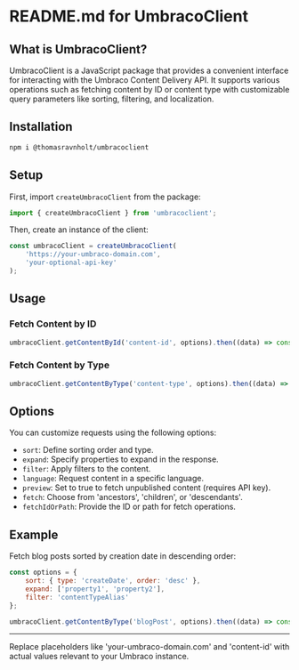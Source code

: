 # README.md for UmbracoClient

## What is UmbracoClient?

UmbracoClient is a JavaScript package that provides a convenient interface for interacting with the Umbraco Content Delivery API. It supports various operations such as fetching content by ID or content type with customizable query parameters like sorting, filtering, and localization.

## Installation

```bash
npm i @thomasravnholt/umbracoclient
```

## Setup

First, import `createUmbracoClient` from the package:

```javascript
import { createUmbracoClient } from 'umbracoclient';
```

Then, create an instance of the client:

```javascript
const umbracoClient = createUmbracoClient(
	'https://your-umbraco-domain.com',
	'your-optional-api-key'
);
```

## Usage

### Fetch Content by ID

```javascript
umbracoClient.getContentById('content-id', options).then((data) => console.log(data));
```

### Fetch Content by Type

```javascript
umbracoClient.getContentByType('content-type', options).then((data) => console.log(data));
```

## Options

You can customize requests using the following options:

- `sort`: Define sorting order and type.
- `expand`: Specify properties to expand in the response.
- `filter`: Apply filters to the content.
- `language`: Request content in a specific language.
- `preview`: Set to true to fetch unpublished content (requires API key).
- `fetch`: Choose from 'ancestors', 'children', or 'descendants'.
- `fetchIdOrPath`: Provide the ID or path for fetch operations.

## Example

Fetch blog posts sorted by creation date in descending order:

```javascript
const options = {
	sort: { type: 'createDate', order: 'desc' },
	expand: ['property1', 'property2'],
	filter: 'contentTypeAlias'
};

umbracoClient.getContentByType('blogPost', options).then((data) => console.log(data));
```

---

Replace placeholders like 'your-umbraco-domain.com' and 'content-id' with actual values relevant to your Umbraco instance.

